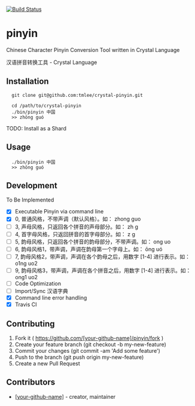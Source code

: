 [![Build Status](https://travis-ci.org/tmlee/crystal-pinyin.svg)](https://travis-ci.org/tmlee/crystal-pinyin)

# pinyin

Chinese Character Pinyin Conversion Tool written in Crystal Language

汉语拼音转换工具 - Crystal Language

## Installation

```
  git clone git@github.com:tmlee/crystal-pinyin.git
```

```
  cd /path/to/crystal-pinyin
  ./bin/pinyin 中国
  >> zhōng guó
```

TODO: Install as a Shard

## Usage

```
  ./bin/pinyin 中国
  >> zhōng guó
```

## Development

To Be Implemented
- [x] Executable Pinyin via command line
- [x] 0, 普通风格，不带声调（默认风格）。如： zhong guo
- [ ] 3, 声母风格，只返回各个拼音的声母部分。如： zh g
- [ ] 4, 首字母风格，只返回拼音的首字母部分。如： z g
- [ ] 5, 韵母风格，只返回各个拼音的韵母部分，不带声调。如： ong uo
- [ ] 6, 韵母风格1，带声调，声调在韵母第一个字母上。如： ōng uó
- [ ] 7, 韵母风格2，带声调，声调在各个韵母之后，用数字 [1-4] 进行表示。如： o1ng uo2
- [ ] 9, 韵母风格3，带声调，声调在各个拼音之后，用数字 [1-4] 进行表示。如： ong1 uo2
- [ ] Code Optimization
- [ ] Import/Sync 汉语字典
- [x] Command line error handling
- [x] Travis CI

## Contributing

1. Fork it ( https://github.com/[your-github-name]/pinyin/fork )
2. Create your feature branch (git checkout -b my-new-feature)
3. Commit your changes (git commit -am 'Add some feature')
4. Push to the branch (git push origin my-new-feature)
5. Create a new Pull Request

## Contributors

- [[your-github-name]](https://github.com/[your-github-name])  - creator, maintainer

